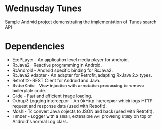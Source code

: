 # Wednusday Tunes
Sample Android project demonstrating the implementation of iTunes search API 

# Dependencies
- ExoPLayer - An application level media player for Android.
- RxJava2 - Reactive programming in Android.
- RxAndroid - Android specific binding for RxJava2.
- RxJava2 Adapter - An adapter for Retrofit, adapting RxJava 2.x types.
- Retrofit2- REST Client for Android and Java.
- ButterKnife - View injection with annotation processing to remove boilerplate code.
- Glide -  Fast and efficient image loading.
- Okhttp3 Logging Interceptor - An OkHttp interceptor which logs HTTP request and response data (used with Retrofit).
- Moshi- To convert Java objects to JSON and back (used with Retrofit).
- Timber - Logger with a small, extensible API providing utility on top of Android's normal Log class.
